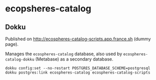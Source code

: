 # ecopsheres-catalog

## Dokku

Published on http://ecospheres-catalog-scripts.app.france.sh (dummy page).

Manages the `ecospheres-catalog` database, also used by `ecospheres-catalog-dokku` (Metabase) as a secondary database.

```shell
dokku config:set --no-restart POSTGRES_DATABASE_SCHEME=postgresql
dokku postgres:link ecospheres-catalog ecospheres-catalog-scripts
```
